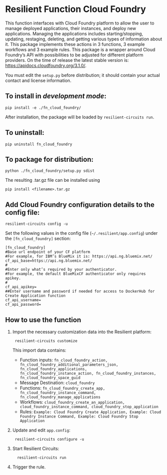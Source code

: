 # Resilient Function Cloud Foundry

This function interfaces with Cloud Foundry platform to allow the user to manage deployed applications, their instances, and deploy new applications. Managing the applications includes starting/stopping, updating, restaging, deleting, and getting various types of information about it. This package implements these actions in 3 functions, 3 example workflows and 3 example rules.
This package is a wrapper around Cloud Foundry’s API with possibilities to be adjusted for different platform providers. On the time of release the latest stable version is: https://apidocs.cloudfoundry.org/3.1.0/. 


You must edit the `setup.py` before distribution;
it should contain your actual contact and license information.

## To install in *development mode*:

    pip install -e ./fn_cloud_foundry/

After installation, the package will be loaded by `resilient-circuits run`.


## To uninstall:

    pip uninstall fn_cloud_foundry


## To package for distribution:

    python ./fn_cloud_foundry/setup.py sdist

The resulting .tar.gz file can be installed using

    pip install <filename>.tar.gz

## Add Cloud Foundry configuration details to the config file:

    resilient-circuits config -u

Set the following values in the config file (`~/.resilient/app.config`) under the `[fn_cloud_foundry]` section:

```
[fn_cloud_foundry]
#Base url endpoint of your CF platform
#For example, for IBM’s BlueMix it is: https://api.ng.bluemix.net/
cf_api_base=https://api.ng.bluemix.net/
#
#Enter only what’s required by your authenticator.
#For example, the default BlueMixCF authenticator only requires apikey.
#
cf_api_apikey=
##Enter username and password if needed for access to DockerHub for Create Application function
cf_api_username=
cf_api_password=
```

## How to use the function

1. Import the necessary customization data into the Resilient platform:

		resilient-circuits customize
		
    This import data contains:
	* Function inputs:
         `fn_cloud_foundry_action,
         fn_cloud_foundry_additional_parameters_json,
         fn_cloud_foundry_applications,
         fn_cloud_foundry_instance_action,
         fn_cloud_foundry_instances,
         fn_cloud_foundry_space_guid`
    * Message Destination: `cloud_foundry`
	* Functions: `fn_cloud_foundry_create_app,
         fn_cloud_foundry_instance_command,
         fn_cloud_foundry_manage_applications`
 	* Workflows: `cloud_foundry_create_an_application,
         cloud_foundry_instance_command,
         cloud_foundry_stop_application`
 	* Rules: `Example: Cloud Foundry Create Application,
         Example: Cloud Foundry Instance Command,
         Example: Cloud Foundry Stop Application`
		
2. Update and edit `app.config`:

		resilient-circuits configure -u

3. Start Resilient Circuits:
   
         resilient-circuits run
    

4. Trigger the rule.

